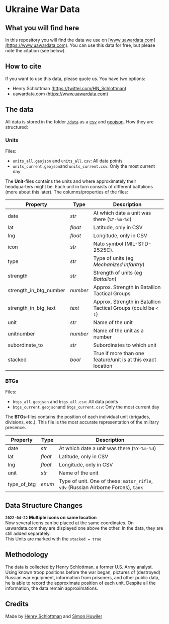 # Ukraine War Data

## What you will find here
In this repository you will find the data we use on [www.uawardata.com](https://www.uawardata.com). You can use this data for free, but please note the citation (see below).

## How to cite
If you want to use this data, please quote us. You have two options:
* Henry Schlottman (https://twitter.com/HN_Schlottman)
* uawardata.com (https://www.uawardata.com)

## The data
All data is stored in the folder [`/data`](./data) as a [csv](./data/csv) and [geojson](./data/geojson). How they are structured:

### Units
Files:
* `units_all.geojson` and `units_all.csv`: All data points
* `units_current.geojson`and `units_current.csv`: Only the most current day

The **Unit**-files contains the units and where approximately their headquarters might be. Each unit in turn consists of different battalions (more about this later). The columns/properties of the files:

| Property | Type | Description |
|----------|------|-------------|
|date|*str*|At which date a unit was there (`%Y-%m-%d`)|
|lat|*float*|Latitude, only in CSV|
|lng|*float*|Longitude, only in CSV|
|icon|*str*|Nato symbol (MIL-STD-2525C).|
|type|*str*|Type of units (eg *Mechanized Infantry*)|
|strength|*str*|Strength of units (eg *Battalion*)|
|strength_in_btg_number|*number*|Approx. Strength in Batallion Tactical Groups|
|strength_in_btg_text|*text*|Approx. Strength in Batallion Tactical Groups (could be `< 1`)|
|unit|*str*|Name of the unit|
|unitnumber|*number*|Name of the unit as a number|
|subordinate_to|*str*|Subordinates to which unit|
|stacked|*bool*|True if more than one feature/unit is at this exact location|

### BTGs
Files:
* `btgs_all.geojson` and `btgs_all.csv`: All data points
* `btgs_current.geojson`and `btgs_current.csv`: Only the most current day

The **BTGs**-files contains the position of each individual unit (brigades, divisions, etc.). This file is the most accurate representation of the military presence.

| Property | Type | Description |
|----------|------|-------------|
|date|*str*|At which date a unit was there (`%Y-%m-%d`)|
|lat|*float*|Latitude, only in CSV|
|lng|*float*|Longitude, only in CSV|
|unit|*str*|Name of the unit|
|type_of_btg|*enum*|Type of unit. One of these: `motor_rifle`, `vdv` (Russian Airborne Forces), `tank`|

## Data Structure Changes
**`2022-04-22` Multiple icons on same location**  
Now several icons can be placed at the same coordinates. On uawardata.com they are displayed one above the other. In the data, they are still added separately.  
This Units are marked with the `stacked = true`

## Methodology
The data is collected by Henry Schlottman, a former U.S. Army analyst. Using known troop positions before the war began, pictures of (destroyed) Russian war equipment, information from prisoners, and other public data, he is able to record the approximate position of each unit. Despite all the information, the data remain approximations.

## Credits
Made by [Henry Schlottman](https://twitter.com/HN_Schlottman) and [Simon Huwiler](https://twitter.com/simon_huwiler)